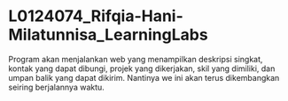 # L0124074_Rifqia-Hani-Milatunnisa_LearningLabs

Program akan menjalankan web yang menampilkan deskripsi singkat, kontak yang dapat dibungi, projek yang dikerjakan, skil yang dimiliki, dan umpan balik yang dapat dikirim. Nantinya we ini akan terus dikembangkan seiring berjalannya waktu.

